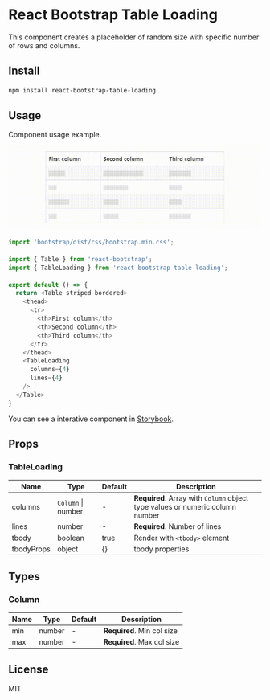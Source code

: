 # React Bootstrap Table Loading

This component creates a placeholder of random size with specific number of rows and columns.

## Install

```bash
npm install react-bootstrap-table-loading
```

## Usage

Component usage example.

![TableLoading](https://github.com/victorap93/react-bootstrap-table-loading/blob/main/attachments/TableLoading.gif?raw=true)

```typescript
import 'bootstrap/dist/css/bootstrap.min.css';

import { Table } from 'react-bootstrap';
import { TableLoading } from 'react-bootstrap-table-loading';

export default () => {
  return <Table striped bordered>
    <thead>
      <tr>
        <th>First column</th>
        <th>Second column</th>
        <th>Third column</th>
      </tr>
    </thead>
    <TableLoading
      columns={4}
      lines={4}
    />
  </Table>
}
```

You can see a interative component in [Storybook](https://main--634ac42f704ee9968be99133.chromatic.com).

## Props

### TableLoading

| Name       | Type               | Default | Description                                                                   |
| ---------- | ------------------ | ------- | ----------------------------------------------------------------------------- |
| columns    | `Column` \| number | -       | **Required**. Array with `Column` object type values or numeric column number |
| lines      | number             | -       | **Required**. Number of lines                                                 |
| tbody      | boolean            | true    | Render with `<tbody>` element                                                 |
| tbodyProps | object             | {}      | tbody properties                                                              |

## Types

### Column

| Name | Type   | Default | Description                |
| ---- | ------ | ------- | -------------------------- |
| min  | number | -       | **Required**. Min col size |
| max  | number | -       | **Required**. Max col size |

## License
MIT
